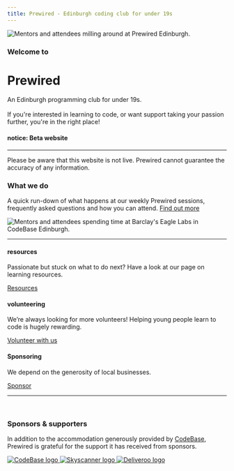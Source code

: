 ```yaml
---
title: Prewired - Edinburgh coding club for under 19s
---
```


<div class="split">
    <div class="split-piece split-center split-50 d-flex">
        <div class="img-container">
            <img src="/assets/images/misc/luke-at-codebase.jpg" alt="Mentors and attendees milling around at Prewired Edinburgh.">
        </div>
    </div>
    <div class="split-piece split-50">
        <h3>Welcome to</h3>
        <h1 role="heading">Prewired</h1>
        <p>
            An Edinburgh programming club for under 19s.<br><br>
            If you're interested in learning to code, or want support taking your passion further, you're in the right place!
        </p>
    </div>
</div>

<div class="message-banner message-alert">
    <h4>notice: Beta website</h4>
    <hr>
    <p>
        Please be aware that this website is not live. Prewired cannot guarantee the accuracy of any information.
    </p>
</div>

<div class="split">
    <div class="split-piece split-50 center-mobile">
        <h3>What we do</h3>
        <p class="d-flex flex-column center-mobile mt-3">
            A quick run-down of what happens at our weekly Prewired sessions, frequently asked questions and how you can attend.
            <a class="btn btn-primary center-mobile mt-3 w-60 text-center" href="/what-we-do">Find out more</a>
        </p>
    </div>
    <div class="split-piece split-center split-50 d-flex">
        <div class="img-container">
            <img src="/assets/images/misc/eagle-lab-1.png" alt="Mentors and attendees spending time at Barclay's Eagle Labs in CodeBase Edinburgh.">
        </div>
    </div>
</div>

---

<div class="split align-items-start justify-content-between pt-4 align-items-stretch">
    <div class="split-piece min-split-30 split-nopad align-items-center justify-content-between">
        <div class="d-flex justify-content-center align-items-center flex-column">
            <h4 class="mt-0">resources</h4>
            <p class="text-center split-nopad">
                Passionate but stuck on what to do next? Have a look at our page on learning resources.
                <br>
            </p>
        </div>
        <a class="btn btn-primary mt-2 mb-5 w-70" href="/resources">Resources</a>
    </div>
    <div class="split-piece min-split-30 split-nopad align-items-center justify-content-between">
        <div class="d-flex justify-content-center align-items-center flex-column">
            <h4 class="mt-0">volunteering</h4>
            <p class="text-center split-nopad">
                We’re always looking for more volunteers! Helping young people learn to code is hugely rewarding.
                <br>
            </p>
        </div>
        <a class="btn btn-primary mt-2 mb-5 w-70" href="/volunteering">Volunteer with us</a>
    </div>
    <div class="split-piece min-split-30 split-nopad align-items-center justify-content-between">
        <div class="d-flex justify-content-center align-items-center flex-column">
            <h4 class="mt-0">Sponsoring</h4>
            <p class="text-center split-nopad">
                We depend on the generosity of local businesses.
                <br>
            </p>
        </div>
        <a class="btn btn-primary mt-2 mb-5 w-70" href="/sponsor">Sponsor</a>
    </div>
</div>

---

<br>
<div class="split-piece center-mobile ">
    <h3>Sponsors & supporters</h3>
    <p class="pt-4 center-mobile ">
        In addition to the accommodation generously provided by <a href="https://www.thisiscodebase.com/">CodeBase</a>, Prewired is grateful for the support it has received from sponsors.
    </p>
    <div class="sponsor-logo-container w-100 pt-4">
        <a href="https://www.thisiscodebase.com/">
            <img src="/assets/images/logos/codebase-logo.jpg" alt="CodeBase logo"> 
        </a>
        <a href="https://www.skyscanner.net/">
            <img src="/assets/images/logos/skyscanner-logo.png" alt="Skyscanner logo"> 
        </a>
        <a href="https://deliveroo.engineering/">
            <img src="/assets/images/logos/deliveroo-logo.png" alt="Deliveroo logo">
        </a>
    </div>
</div>